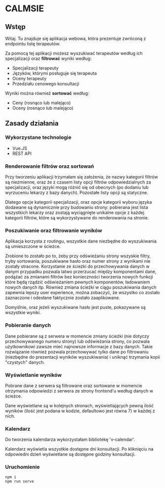 # CALMSIE

## Wstęp

Witaj. Tu znajduje się aplikacja webowa, która prezentuje zwróconą z endpointu listę terapeutów.

Za pomocą tej aplikacji możesz wyszukiwać terapeutów według ich specjalizacji oraz **filtrować** wyniki według:
* Specjalizacji terapeuty
* Języków, którymi posługuje się terapeuta
* Oceny terapeuty
* Przedziału cenowego konsultacji

Wyniki można również **sortować** według:
* Ceny (rosnąco lub malejąco)
* Oceny (rosnąco lub malejąco)

## Zasady działania

### Wykorzystane technologie

- Vue.JS
- REST API

### Renderowanie filtrów oraz sortowań

Przy tworzeniu aplikacji trzymałam się założenia, że nazwy kategorii filtrów są niezmienne, oraz że z czasem listy opcji filtrów odpowiedzialnych za specjalizacji, oraz języki mogą różnić się od obecnych (po dodaniu lub wyrzuceniu lekarzy z bazy danych). Pozostałe listy opcji są statyczne.

Dlatego opcje kategorii specjalizacji, oraz opcje kategorii wyboru języka dodawane są dynamicznie przy budowaniu strony: pobierana jest lista wszystkich lekarzy oraz zostają wyciągnięte unikalne opcje z każdej kategorii filtrów, które są wykorzystywane do renderowania na stronie.

### Poszukiwanie oraz filtrowanie wyników

Aplikacja korzysta z routingu, wszystkie dane niezbędne do wyszukiwania są umieszczone w ścieżce.

Zrobione to zostało po to, żeby przy odświeżaniu strony wszyskie filtry, tryby sortowania, poszukiwane hasło oraz numer strony z wynikami nie zostały stracone. Korzystanie ze ścieżki do przechowywania danych w danym przypadku pozwala latwo przerzucać między komponentami dane, podążać za zmianami filtrów bez konieczności tworzenia nowych funkcji które będą rządzić odświeżaniem pewnych komponentów, ładowaniem nowych danych itp. Również zmiana ścieżki w ciągu poszukiwania danych zapewnia lepszy user experience, można zobaczyć, że wszystko co zostało zaznaczone i odesłane faktycznie zostało zaaplikowane.

Domyślnie, oraz jeżeli wyszukiwane hasło jest puste, pokazywane są wszystkie wyniki.

### Pobieranie danych

Dane pobierane są z serwera w momencie zmiany ścieżki (nie dotyczy przechowywanego numeru strony) lub odświeżania strony, co pozwala użytkownikowi zawsze mieć najnowsze informacje z bazy danych. Takie rozwiązanie również pozwala przechowywać tylko dane po filtrowaniu (niezbędne do prezentacji wyników wyszukiwania) i uniknąć trzymania kopii "czystych" danych.

### Wyświetlanie wyników

Pobrane dane z serwera są filtrowane oraz sortowane w momencie otrzymania odpowiedzi z serwera ze strony frontend'u według danych w ścieżce.

Dane wyświetlane są w kolejnych stronach, wyświetlających pewną ilość wyników (ilość jest podana w kodzie, defaultowo jest równa 7) w każdej z nich.

### Kalendarz

Do tworzenia kalendarza wykorzystałam bibliotekę 'v-calendar'.

Kalendarz wyświetla wszystkie dostępne dni konsultacji. Po kliknięciu na odpowiedni dzień wyświetlane są dostępne godziny konsultacji.

### Uruchomienie
```
npm i
npm run serve
```
